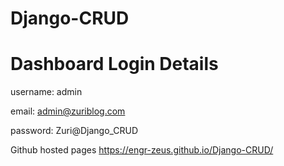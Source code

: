 # Django-CRUD

# Dashboard Login Details 
username: admin

email: admin@zuriblog.com

password: Zuri@Django_CRUD

Github hosted pages
https://engr-zeus.github.io/Django-CRUD/
